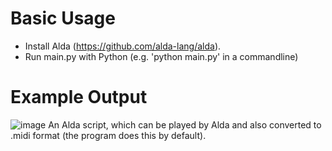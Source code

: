 # Basic Usage
- Install Alda (https://github.com/alda-lang/alda).</br>
- Run main.py with Python (e.g. 'python main.py' in a commandline)

# Example Output
![image](https://user-images.githubusercontent.com/8731155/159374171-b6149a35-a33a-40d6-8855-7c4223c80cd1.png)
An Alda script, which can be played by Alda and also converted to .midi format (the program does this by default).
